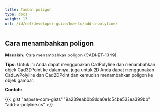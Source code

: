```yaml
---
title: Tambah poligon
type: docs
weight: 13
url: /id/net/developer-guide/how-to/add-a-polyline/
---
```


## **Cara menambahkan poligon**

**Masalah:** Cara menambahkan poligon (CADNET-1349).

**Tips:** Untuk ini Anda dapat menggunakan CadPolyline dan menambahkan objek Cad3DPoint ke dalamnya, juga untuk 2D Anda dapat menggunakan CadLwPolyline dan Cad2DPoint dan kemudian menambahkan poligon ke objek gambar.

**Contoh:**

{{< gist "aspose-com-gists" "9a239eab0b9dda0e1c54be533ea399bb" "add-a-polyline.cs" >}}
